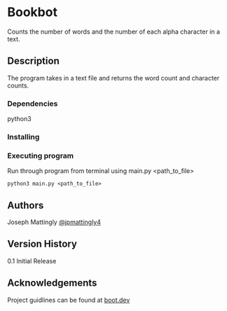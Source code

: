 # Bookbot

Counts the number of words and the number of each alpha character in a text.

## Description

The program takes in a text file and returns the word count and character counts.

### Dependencies

python3

### Installing

### Executing program

Run through program from terminal using main.py <path_to_file>

```
python3 main.py <path_to_file>
```

## Authors

Joseph Mattingly
[@jpmattingly4](https://www.github.com/jpmattingly4)

## Version History
0.1 Initial Release

## Acknowledgements
Project guidlines can be found at [boot.dev](https://www.boot.dev/lessons/6120f97b-117f-4a84-94d6-a3436f21f1a4)